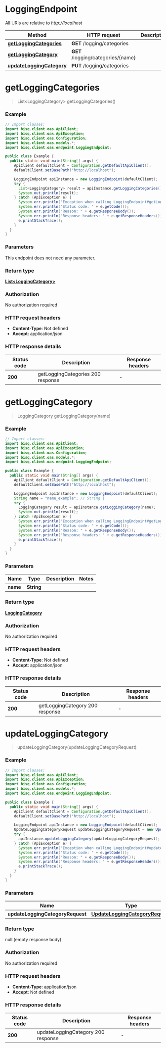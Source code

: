 # LoggingEndpoint

All URIs are relative to *http://localhost*

| Method | HTTP request | Description |
|------------- | ------------- | -------------|
| [**getLoggingCategories**](LoggingEndpoint.md#getLoggingCategories) | **GET** /logging/categories |  |
| [**getLoggingCategory**](LoggingEndpoint.md#getLoggingCategory) | **GET** /logging/categories/{name} |  |
| [**updateLoggingCategory**](LoggingEndpoint.md#updateLoggingCategory) | **PUT** /logging/categories |  |


<a id="getLoggingCategories"></a>
# **getLoggingCategories**
> List&lt;LoggingCategory&gt; getLoggingCategories()



### Example
```java
// Import classes:
import bisq.client.oas.ApiClient;
import bisq.client.oas.ApiException;
import bisq.client.oas.Configuration;
import bisq.client.oas.models.*;
import bisq.client.oas.endpoint.LoggingEndpoint;

public class Example {
  public static void main(String[] args) {
    ApiClient defaultClient = Configuration.getDefaultApiClient();
    defaultClient.setBasePath("http://localhost");

    LoggingEndpoint apiInstance = new LoggingEndpoint(defaultClient);
    try {
      List<LoggingCategory> result = apiInstance.getLoggingCategories();
      System.out.println(result);
    } catch (ApiException e) {
      System.err.println("Exception when calling LoggingEndpoint#getLoggingCategories");
      System.err.println("Status code: " + e.getCode());
      System.err.println("Reason: " + e.getResponseBody());
      System.err.println("Response headers: " + e.getResponseHeaders());
      e.printStackTrace();
    }
  }
}
```

### Parameters
This endpoint does not need any parameter.

### Return type

[**List&lt;LoggingCategory&gt;**](LoggingCategory.md)

### Authorization

No authorization required

### HTTP request headers

 - **Content-Type**: Not defined
 - **Accept**: application/json

### HTTP response details
| Status code | Description | Response headers |
|-------------|-------------|------------------|
| **200** | getLoggingCategories 200 response |  -  |

<a id="getLoggingCategory"></a>
# **getLoggingCategory**
> LoggingCategory getLoggingCategory(name)



### Example
```java
// Import classes:
import bisq.client.oas.ApiClient;
import bisq.client.oas.ApiException;
import bisq.client.oas.Configuration;
import bisq.client.oas.models.*;
import bisq.client.oas.endpoint.LoggingEndpoint;

public class Example {
  public static void main(String[] args) {
    ApiClient defaultClient = Configuration.getDefaultApiClient();
    defaultClient.setBasePath("http://localhost");

    LoggingEndpoint apiInstance = new LoggingEndpoint(defaultClient);
    String name = "name_example"; // String | 
    try {
      LoggingCategory result = apiInstance.getLoggingCategory(name);
      System.out.println(result);
    } catch (ApiException e) {
      System.err.println("Exception when calling LoggingEndpoint#getLoggingCategory");
      System.err.println("Status code: " + e.getCode());
      System.err.println("Reason: " + e.getResponseBody());
      System.err.println("Response headers: " + e.getResponseHeaders());
      e.printStackTrace();
    }
  }
}
```

### Parameters

| Name | Type | Description  | Notes |
|------------- | ------------- | ------------- | -------------|
| **name** | **String**|  | |

### Return type

[**LoggingCategory**](LoggingCategory.md)

### Authorization

No authorization required

### HTTP request headers

 - **Content-Type**: Not defined
 - **Accept**: application/json

### HTTP response details
| Status code | Description | Response headers |
|-------------|-------------|------------------|
| **200** | getLoggingCategory 200 response |  -  |

<a id="updateLoggingCategory"></a>
# **updateLoggingCategory**
> updateLoggingCategory(updateLoggingCategoryRequest)



### Example
```java
// Import classes:
import bisq.client.oas.ApiClient;
import bisq.client.oas.ApiException;
import bisq.client.oas.Configuration;
import bisq.client.oas.models.*;
import bisq.client.oas.endpoint.LoggingEndpoint;

public class Example {
  public static void main(String[] args) {
    ApiClient defaultClient = Configuration.getDefaultApiClient();
    defaultClient.setBasePath("http://localhost");

    LoggingEndpoint apiInstance = new LoggingEndpoint(defaultClient);
    UpdateLoggingCategoryRequest updateLoggingCategoryRequest = new UpdateLoggingCategoryRequest(); // UpdateLoggingCategoryRequest | 
    try {
      apiInstance.updateLoggingCategory(updateLoggingCategoryRequest);
    } catch (ApiException e) {
      System.err.println("Exception when calling LoggingEndpoint#updateLoggingCategory");
      System.err.println("Status code: " + e.getCode());
      System.err.println("Reason: " + e.getResponseBody());
      System.err.println("Response headers: " + e.getResponseHeaders());
      e.printStackTrace();
    }
  }
}
```

### Parameters

| Name | Type | Description  | Notes |
|------------- | ------------- | ------------- | -------------|
| **updateLoggingCategoryRequest** | [**UpdateLoggingCategoryRequest**](UpdateLoggingCategoryRequest.md)|  | |

### Return type

null (empty response body)

### Authorization

No authorization required

### HTTP request headers

 - **Content-Type**: application/json
 - **Accept**: Not defined

### HTTP response details
| Status code | Description | Response headers |
|-------------|-------------|------------------|
| **200** | updateLoggingCategory 200 response |  -  |

